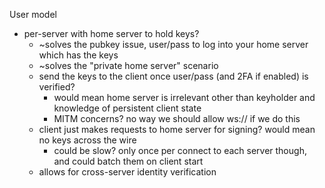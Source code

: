 
User model
  - per-server with home server to hold keys?
    - ~solves the pubkey issue, user/pass to log into your home server which has the keys
    - ~solves the "private home server" scenario
    - send the keys to the client once user/pass (and 2FA if enabled) is verified?
      - would mean home server is irrelevant other than keyholder and knowledge of persistent client state
      - MITM concerns? no way we should allow ws:// if we do this
    - client just makes requests to home server for signing? would mean no keys across the wire
      - could be slow? only once per connect to each server though, and could batch them on client start
    - allows for cross-server identity verification
